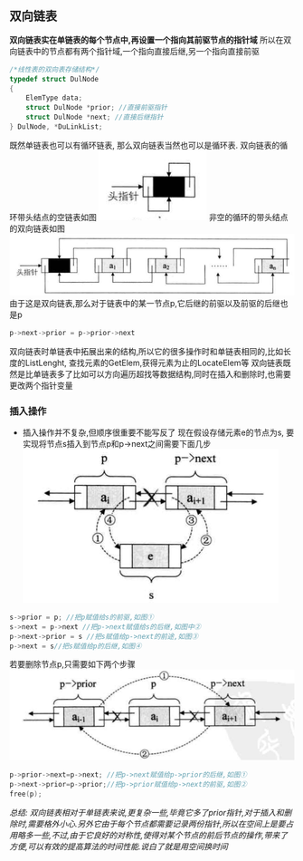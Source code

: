 ## 双向链表

**双向链表实在单链表的每个节点中,再设置一个指向其前驱节点的指针域**
所以在双向链表中的节点都有两个指针域,一个指向直接后继,另一个指向直接前驱

``` c
/*线性表的双向表存储结构*/
typedef struct DulNode
{
	ElemType data;
	struct DulNode *prior; //直接前驱指针
	struct DulNode *next; //直接后继指针
} DulNode, *DuLinkList;
```
既然单链表也可以有循环链表, 那么双向链表当然也可以是循环表.
双向链表的循环带头结点的空链表如图
![enter description here][1]
非空的循环的带头结点的双向链表如图
![enter description here][2]
由于这是双向链表,那么对于链表中的某一节点p,它后继的前驱以及前驱的后继也是p

```c
p->next->prior = p->prior->next
```
双向链表时单链表中拓展出来的结构,所以它的很多操作时和单链表相同的,比如长度的ListLenght, 查找元素的GetElem,获得元素为止的LocateElem等
双向链表既然是比单链表多了比如可以方向遍历超找等数据结构,同时在插入和删除时,也需要更改两个指针变量
### 插入操作
- 插入操作并不复杂,但顺序很重要不能写反了
现在假设存储元素e的节点为s, 要实现将节点s插入到节点p和p->next之间需要下面几步
![enter description here][3]

``` c
s->prior = p; //把p赋值给s的前驱,如图①
s->next = p->next //把p->next赋值给s的后继,如图中②
p->next->prior = s //把s赋值给p->next的前途,如图③
p->next = s//把s赋值给p的后继,如图④
```
若要删除节点p,只需要如下两个步骤
![enter description here][4]

``` c
p->prior->next=p->next; //把p->next赋值给p->prior的后继,如图①
p->next->prior=p->prior;//把p->prior赋值给p->next的前驱,如图②
free(p);
```
*总结: 双向链表相对于单链表来说,更复杂一些,毕竟它多了prior指针,对于插入和删除时,需要格外小心.另外它由于每个节点都需要记录两份指针,所以在空间上是要占用略多一些,不过,由于它良好的对称性,使得对某个节点的前后节点的操作,带来了方便,可以有效的提高算法的时间性能.说白了就是用空间换时间*



  [1]: ./images/1510213852516.jpg
  [2]: ./images/1510213885954.jpg
  [3]: ./images/1510214295371.jpg
  [4]: ./images/1510214744472.jpg